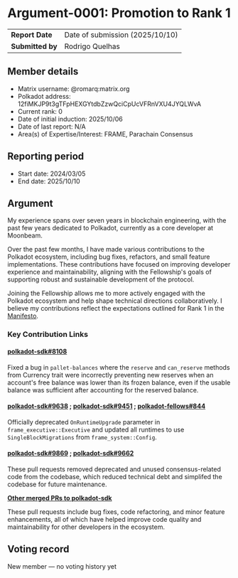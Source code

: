 # Argument-0001: Promotion to Rank 1

|                 |                                                                                             |
| --------------- | ------------------------------------------------------------------------------------------- |
| **Report Date** | Date of submission (2025/10/10)                                                             |
| **Submitted by**| Rodrigo Quelhas                                                                             |


## Member details

- Matrix username: @romarq:matrix.org
- Polkadot address: 12fiMKJP9t3gTFpHEXGYtdbZzwQciCpUcVFRnVXU4JYQLWvA
- Current rank: 0
- Date of initial induction: 2025/10/06
- Date of last report: N/A
- Area(s) of Expertise/Interest: FRAME, Parachain Consensus

## Reporting period

- Start date: 2024/03/05  
- End date: 2025/10/10

## Argument

My experience spans over seven years in blockchain engineering, with the past few years dedicated to Polkadot, currently as a core developer at Moonbeam.

Over the past few months, I have made various contributions to the Polkadot ecosystem, including bug fixes, refactors, and small feature implementations. These contributions have focused on improving developer experience and maintainability, aligning with the Fellowship's goals of supporting robust and sustainable development of the protocol.

Joining the Fellowship allows me to more actively engaged with the Polkadot ecosystem and help shape technical directions collaboratively. I believe my contributions reflect the expectations outlined for Rank 1 in the [Manifesto](https://github.com/polkadot-fellows/manifesto/blob/main/manifesto.pdf).

### Key Contribution Links

#### [polkadot-sdk#8108](https://github.com/paritytech/polkadot-sdk/pull/9451)
Fixed a bug in `pallet-balances` where the `reserve` and `can_reserve` methods from Currency trait were incorrectly preventing new reserves when an account's free balance was lower than its frozen balance, even if the usable balance was sufficient after accounting for the reserved balance.

#### [polkadot-sdk#9638](https://github.com/paritytech/polkadot-sdk/pull/9638) ; [polkadot-sdk#9451](https://github.com/paritytech/polkadot-sdk/pull/9451) ; [polkadot-fellows#844](https://github.com/polkadot-fellows/runtimes/pull/844)

Officially deprecated `OnRuntimeUpgrade` parameter in `frame_executive::Executive` and updated all runtimes to use `SingleBlockMigrations` from `frame_system::Config`.

#### [polkadot-sdk#9869](https://github.com/paritytech/polkadot-sdk/pull/9869) ; [polkadot-sdk#9662](https://github.com/paritytech/polkadot-sdk/pull/9662)

These pull requests removed deprecated and unused consensus-related code from the codebase, which reduced technical debt and simplifed the codebase for future maintenance.

[**Other merged PRs to polkadot-sdk**](https://github.com/paritytech/polkadot-sdk/pulls?q=is%3Apr+author%3ARomarQ+is%3Aclosed)  

These pull requests include bug fixes, code refactoring, and minor feature enhancements, all of which have helped improve code quality and maintainability for other developers in the ecosystem.

## Voting record

New member — no voting history yet
